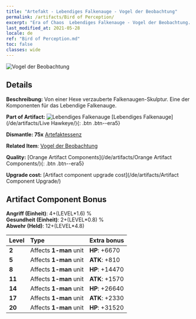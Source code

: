 ```yaml
---
title: "Artefakt - Lebendiges Falkenauge - Vogel der Beobachtung"
permalink: /artifacts/Bird of Perception/
excerpt: "Era of Chaos  Lebendiges Falkenauge - Vogel der Beobachtung. Von einer Hexe verzauberte Falkenaugen-Skulptur. Eine der Komponenten für das Lebendige Falkenauge."
last_modified_at: 2021-05-28
locale: de
ref: "Bird of Perception.md"
toc: false
classes: wide
---
```


 ![Vogel der Beobachtung](/images/t/artifact_40331.png)



## Details

 **Beschreibung:** Von einer Hexe verzauberte Falkenaugen-Skulptur. Eine der Komponenten für das Lebendige Falkenauge.

 **Part of Artifact:** ![Lebendiges Falkenauge](/images/t/icon_artifact_33.png) [Lebendiges Falkenauge](/de/artifacts/Live Hawkeye/){: .btn .btn--era5}

 **Dismantle: 75x** [Artefaktessenz](/ItemsDE/con_905/)

 **Related Item**: [Vogel der Beobachtung](/ItemsDE/art_132/)

 **Quality:** [Orange Artifact Components](/de/artifacts/Orange Artifact Components/){: .btn .btn--era5}

 **Upgrade cost:** [Artifact component upgrade cost](/de/artifacts/Artifact Component Upgrade/)

## Artifact Component Bonus

  **Angriff (Einheit)**: 4+(LEVEL\*1.6) %<br/>**Gesundheit (Einheit)**: 2+(LEVEL\*0.8) %<br/>**Abwehr (Held)**: 12+(LEVEL\*4.8)

  |  Level  | Type |    Extra bonus  | 
  |:--------|:-----|:----------------| 
  | **2** | Affects **1-man** unit | **HP**: +6670 | 
  | **5** | Affects **1-man** unit | **ATK**: +810 | 
  | **8** | Affects **1-man** unit | **HP**: +14470 | 
  | **11** | Affects **1-man** unit | **ATK**: +1570 | 
  | **14** | Affects **1-man** unit | **HP**: +26640 | 
  | **17** | Affects **1-man** unit | **ATK**: +2330 | 
  | **20** | Affects **1-man** unit | **HP**: +31520 | 

